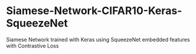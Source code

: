 # Siamese-Network-CIFAR10-Keras-SqueezeNet
Siamese Network trained with Keras using SqueezeNet embedded features with Contrastive Loss
